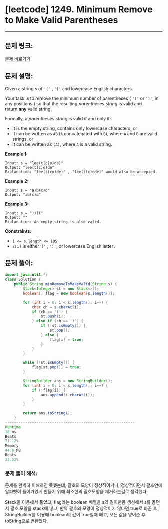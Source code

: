 # [leetcode] 1249. Minimum Remove to Make Valid Parentheses

---

## 문제 링크:

[문제 바로가기](https://leetcode.com/problems/minimum-remove-to-make-valid-parentheses/description/)

## 문제 설명:

Given a string s of `'('` , `')'` and lowercase English characters.

Your task is to remove the minimum number of parentheses ( `'('` or `')'`, in any positions ) so that the resulting *parentheses string* is valid and return **any** valid string.

Formally, a *parentheses string* is valid if and only if:

- It is the empty string, contains only lowercase characters, or
- It can be written as `AB` (`A` concatenated with `B`), where `A` and `B` are valid strings, or
- It can be written as `(A)`, where `A` is a valid string.

**Example 1:**

```
Input: s = "lee(t(c)o)de)"
Output: "lee(t(c)o)de"
Explanation: "lee(t(co)de)" , "lee(t(c)ode)" would also be accepted.

```

**Example 2:**

```
Input: s = "a)b(c)d"
Output: "ab(c)d"

```

**Example 3:**

```
Input: s = "))(("
Output: ""
Explanation: An empty string is also valid.

```

**Constraints:**

- `1 <= s.length <= 105`
- `s[i]` is either`'('` , `')'`, or lowercase English letter`.`

## 문제 풀이:

```java
import java.util.*;
class Solution {
    public String minRemoveToMakeValid(String s) {
        Stack<Integer> st = new Stack<>();
        boolean[] flag = new boolean[s.length()];

        for (int i = 0; i < s.length(); i++) {
            char ch = s.charAt(i);
            if (ch == '(') {
                st.push(i);
            } else if (ch == ')') {
                if (!st.isEmpty()) {
                    st.pop();
                } else {
                    flag[i] = true;
                }
            }
        }

        while (!st.isEmpty()) {
            flag[st.pop()] = true;
        }

        StringBuilder ans = new StringBuilder();
        for (int i = 0; i < s.length(); i++) {
            if (!flag[i]) {
                ans.append(s.charAt(i));
            }
        }

        return ans.toString();
    }
----------------------------------------------------------
Runtime
18 ms
Beats
71.12%
Memory
44.6 MB
Beats
32.32%
```

### **문제 풀이 해석:**

문제를 완벽히 이해하진 못했는데, 괄호의 모양이 정상적이거나, 정상적이면서 괄호안에 알파벳이 들어가있게 만들기 위해 최소한의 괄호모양을 제거하는걸로 생각했다.

Stack을 이용해서 풀었고, flag라는 boolean 배열을 s의 길이만큼 생성해서 s를 돌면서 괄호 모양을 stack에 넣고, 만약 괄호의 모양이 정상적이지 않다면 true로 바꾼 후 , StringBuilder를 이용해 boolean의 값이 true일때 빼고, 모든 값을 넣어준 후 toString으로 변환했다.